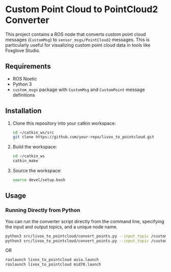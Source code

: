 # Custom Point Cloud to PointCloud2 Converter

This project contains a ROS node that converts custom point cloud messages (`CustomMsg`) to `sensor_msgs/PointCloud2` messages. This is particularly useful for visualizing custom point cloud data in tools like Foxglove Studio.

## Requirements

- ROS Noetic
- Python 3
- `custom_msgs` package with `CustomMsg` and `CustomPoint` message definitions

## Installation

1. Clone this repository into your catkin workspace:

    ```bash
    cd ~/catkin_ws/src
    git clone https://github.com/your-repo/livox_to_pointcloud.git
    ```

2. Build the workspace:

    ```bash
    cd ~/catkin_ws
    catkin_make
    ```

3. Source the workspace:

    ```bash
    source devel/setup.bash
    ```

## Usage

### Running Directly from Python

You can run the converter script directly from the command line, specifying the input and output topics, and a unique node name.

```bash
python3 src/livox_to_pointcloud/convert_points.py --input_topic /custom_pointcloud_laser1 --output_topic /pointcloud2_laser1 --node_name laser1_converter_node
python3 src/livox_to_pointcloud/convert_points.py --input_topic /custom_pointcloud_laser2 --output_topic /pointcloud2_laser2 --node_name laser2_converter_node
```

OR

```bash
roslaunch livox_to_pointcloud avia.launch
roslaunch livox_to_pointcloud mid70.launch
```
